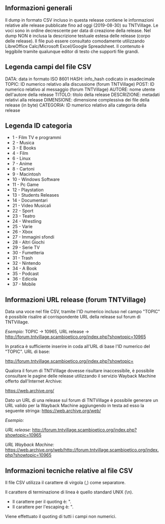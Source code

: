 ## Informazioni generali

Il dump in formato CSV incluso in questa release contiene le informazioni relative alle release pubblicate fino ad oggi (2019-08-30) su TNTVillage. Le voci sono in ordine decrescente per data di creazione della release.
Nel dump NON è inclusa la descrizione testuale estesa delle release (corpo delle release).
Il file può essere consultato comodamente utilizzando LibreOffice Calc/Microsoft Excel/Google Spreadsheet. Il contenuto è leggibile tramite qualunque editor di testo che supporti file grandi.


## Legenda campi del file CSV

DATA: data in formato ISO 8601
HASH: info_hash codicato in esadecimale
TOPIC: ID numerico relativo alla discussione (forum TNTVillage)
POST: ID numerico relativo al messaggio (forum TNTVillage)
AUTORE: nome utente dell'autore della release
TITOLO: titolo della release
DESCRIZIONE: metadati relativi alla release
DIMENSIONE: dimensione complessiva dei file della release (in byte)
CATEGORIA: ID numerico relativo alla categoria della release


## Legenda ID categoria 

- 1  - Film TV e programmi
- 2  - Musica
- 3  - E Books
- 4  - Film
- 6  - Linux
- 7  - Anime
- 8  - Cartoni
- 9  - Macintosh
- 10 - Windows Software
- 11 - Pc Game
- 12 - Playstation
- 13 - Students Releases
- 14 - Documentari
- 21 - Video Musicali
- 22 - Sport
- 23 - Teatro
- 24 - Wrestling
- 25 - Varie
- 26 - Xbox
- 27 - Immagini sfondi
- 28  - Altri Giochi
- 29 - Serie TV
- 30 - Fumetteria
- 31 - Trash
- 32 - Nintendo
- 34 - A Book
- 35 - Podcast
- 36 - Edicola
- 37 - Mobile


## Informazioni URL release (forum TNTVillage)

Data una voce nel file CSV, tramite l'ID numerico incluso nel campo "TOPIC" è possibile risalire al corrispondente URL della release sul forum di TNTVillage.

*Esempio:* TOPIC -> 10965, URL release -> http://forum.tntvillage.scambioetico.org/index.php?showtopic=10965

In pratica è sufficiente inserire in coda all'URL di base l'ID numerico del "TOPIC".
URL di base: 

http://forum.tntvillage.scambioetico.org/index.php?showtopic=

Qualora il forum di TNTVillage dovesse risultare inaccessibile, è possibile consultare le pagine delle release utilizzando il servizio Wayback Machine offerto dall'Internet Archive: 

https://web.archive.org/

Dato un URL di una release sul forum di TNTVillage è possibile generare un URL valido per la Wayback Machine aggiungendo in testa ad esso la seguente stringa: https://web.archive.org/web/

*Esempio:*

*URL release:* http://forum.tntvillage.scambioetico.org/index.php?showtopic=10965

*URL Wayback Machine:* https://web.archive.org/web/http://forum.tntvillage.scambioetico.org/index.php?showtopic=10965


## Informazioni tecniche relative al file CSV

Il file CSV utilizza il carattere di virgola (,) come separatore.

Il carattere di terminazione di linea è quello standard UNIX (\n).

- Il carattere per il quoting è: ".
- Il carattere per l'escaping è: ".

Viene effettuato il quoting di tutti i campi non numerici.
